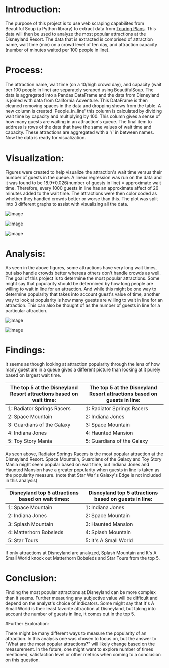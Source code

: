 
# Introduction:

The purpose of this project is to use web scraping capabilites from Beautiful Soup (a Python library) to extract data from [Touring Plans](https://touringplans.com/). This data will then be used to analyze the most popular attractions at the Disneyland Resort. The data that is extracted is comprised of attraction name, wait time (min) on a crowd level of ten day, and attraction capacity (number of minutes waited per 100 people in line). 


# Process: 

The attraction name, wait time (on a 10/high crowd day), and capacity (wait per 100 people in line) are separately scraped using BeautifulSoup. The data is aggregated into a Pandas DataFrame and the data from Disneyland is joined with data from California Adventure. This DataFrame is then cleaned removing spaces in the data and dropping shows from the table. A new column is created 'People_in_line' this column is calculated by dividing wait time by capacity and multiplying by 100. This column gives a sense of how many guests are waiting in an attraction's queue. The final item to address is rows of the data that have the same values of wait time and capacity. These attractions are aggregated with a '/' in between names. Now the data is ready for visualization.

# Visualization:

Figures were created to help visualize the attraction's wait time versus their number of guests in the queue. A linear regression was run on the data and it was found to be 18.9+0.026(number of guests in line) = approximate wait time. Therefore, every 1000 guests in line has an approximate affect of 26 minutes added to the wait time. The attractions were then color coded as whether they handled crowds better or worse than this. The plot was split into 3 different graphs to assist with visualizing all the data.


![image](https://github.com/zaklang123/portfolio-projects/assets/79182085/9ddce24a-15c3-4646-b213-a5a84b62cae6)

![image](https://github.com/zaklang123/portfolio-projects/assets/79182085/13aac9ad-ff5a-455c-965f-b226924b4f35)

![image](https://github.com/zaklang123/portfolio-projects/assets/79182085/d4a8b5cb-6eef-4752-83f0-f866cf63df53)

# Analysis: 

As seen in the above figures, some attractions have very long wait times, but also handle crowds better whereas others don't handle crowds as well. The goal of this project is to determine the most popular attractions. Some might say that popularity should be determined by how long people are willing to wait in line for an attraction. And while this might be one way to determine popularity that takes into account guest's value of time, another way to look at popularity is how many guests are willing to wait in line for an attraction. This can also be thought of as the number of guests in line for a particular attraction. 

![image](https://github.com/zaklang123/portfolio-projects/assets/79182085/f87b3e5e-59c6-49ec-9a9d-6588eea654ee)


![image](https://github.com/zaklang123/portfolio-projects/assets/79182085/5999906e-9d67-43b6-9ee4-234efdd7fc7b)

# Findings:

It seems as though looking at attraction popularity through the lens of how many guest are in a queue gives a different picture than looking at it purely based on largest wait time. 

|The top 5 at the Disneyland Resort attractions based on wait time:                         |The top 5 at the Disneyland Resort attractions based on guests in line: |
|-------------------------------------------------------------------------------------------|------------------------------------------------------------------------|
|1: Radiator Springs Racers                                                                 |1: Radiator Springs Racers                                              |
|2: Space Mountain                                                                          |2: Indiana Jones                                                        |
|3: Guardians of the Galaxy                                                                 |3: Space Mountain                                                       |
|4: Indiana Jones                                                                           |4: Haunted Mansion                                                      |
|5: Toy Story Mania                                                                         |5: Guardians of the Galaxy                                              |
 
As seen above, Radiator Springs Racers is the most popular attraction at the Disneyland Resort. Space Mountain, Guardians of the Galaxy and Toy Story Mania might seem popular based on wait time, but Indiana Jones and Haunted Mansion have a greater popularity when guests in line is taken as the popularity measure. (note that Star War's Galaxy's Edge is not included in this analysis)

|Disneyland top 5 attractions based on wait times:                                        |Disneyland top 5 attractions based on guests in line:|
------------------------------------------------------------------------------------------|-----------------------------------------------------|
|1: Space Mountain                                                                        |1: Indiana Jones                                     |
|2: Indiana Jones                                                                         |2: Space Mountain                                    |
|3: Splash Mountain                                                                       |3: Haunted Mansion                                   |
|4: Matterhorn Bobsleds                                                                   |4: Splash Mountain                                   |
|5: Star Tours                                                                            |5: It's A Small World                                |

If only attractions at Disneyland are analyzed, Splash Mountain and It's A Small World knock out Matterhorn Bobsleds and Star Tours from the top 5. 

# Conclusion:

Finding the most popular attractions at Disneyland can be more complex than it seems. Further measuring any subjective value will be difficult and depend on the analyst's choice of indicators. Some might say that It's A Small World is their least favorite attraction at Disneyland, but taking into account the number of guests in line, it comes out in the top 5. 

#Further Exploration:

There might be many different ways to measure the popularity of an attraction. In this analysis one was chosen to focus on, but the answer to "What are the most popular attractions?" will likely change based on the measurement. In the future, one might want to explore number of times mentioned, satisfaction level or other metrics when coming to a conclusion on this question.


